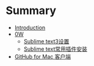 # Summary

* [Introduction][1]
* [0W][2]
   * [Sublime text3设置][3]
   * [Sublime text常用插件安装][4]
* [GitHub for Mac 客户端][5]

[1]:	README.md
[2]:	bian_cheng_gong_ju_zhe_817e_md.md
[3]:	sublime_text3yun_xing_python_shu_ru_shi_jiao_hu_cheng_xu_wen_ti_jie_jue.md
[4]:	sublime_textchang_yong_cha_jian_an_zhuang.md
[5]:	GitHub%20for%20Mac%20%E5%AE%A2%E6%88%B7%E7%AB%AF
